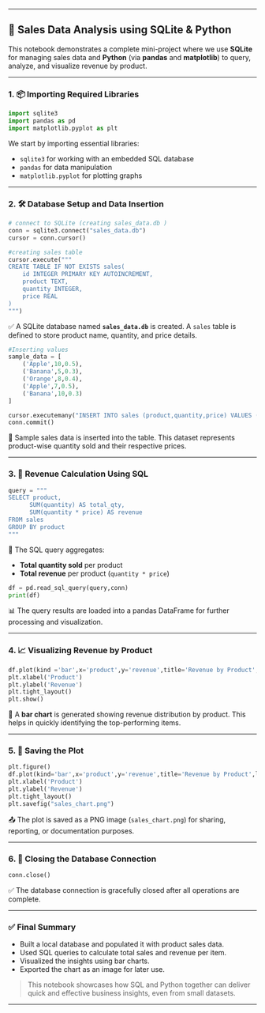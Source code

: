 

---

## 🛒 Sales Data Analysis using SQLite & Python

This notebook demonstrates a complete mini-project where we use **SQLite** for managing sales data and **Python** (via **pandas** and **matplotlib**) to query, analyze, and visualize revenue by product.

---

### **1. 📦 Importing Required Libraries**

```python
import sqlite3
import pandas as pd
import matplotlib.pyplot as plt
```

We start by importing essential libraries:
- `sqlite3` for working with an embedded SQL database
- `pandas` for data manipulation
- `matplotlib.pyplot` for plotting graphs

---

### **2. 🛠️ Database Setup and Data Insertion**

```python
# connect to SQLite (creating sales_data.db )
conn = sqlite3.connect("sales_data.db")
cursor = conn.cursor()

#creating sales table
cursor.execute("""
CREATE TABLE IF NOT EXISTS sales(
    id INTEGER PRIMARY KEY AUTOINCREMENT,
    product TEXT,
    quantity INTEGER,
    price REAL
)
""")
```

✅ A SQLite database named **`sales_data.db`** is created. A `sales` table is defined to store product name, quantity, and price details.

```python
#Inserting values
sample_data = [
    ('Apple',10,0.5),
    ('Banana',5,0.3),
    ('Orange',8,0.4),
    ('Apple',7,0.5),
    ('Banana',10,0.3)
]

cursor.executemany("INSERT INTO sales (product,quantity,price) VALUES (?,?,?)", sample_data)
conn.commit()
```

🧾 Sample sales data is inserted into the table. This dataset represents product-wise quantity sold and their respective prices.

---

### **3. 🧮 Revenue Calculation Using SQL**

```python
query = """
SELECT product,
      SUM(quantity) AS total_qty,
      SUM(quantity * price) AS revenue
FROM sales
GROUP BY product
"""
```

🔎 The SQL query aggregates:
- **Total quantity sold** per product
- **Total revenue** per product (`quantity * price`)

```python
df = pd.read_sql_query(query,conn)
print(df)
```

📊 The query results are loaded into a pandas DataFrame for further processing and visualization.

---

### **4. 📈 Visualizing Revenue by Product**

```python
df.plot(kind ='bar',x='product',y='revenue',title='Revenue by Product',legend=False)
plt.xlabel('Product')
plt.ylabel('Revenue')
plt.tight_layout()
plt.show()
```

🎨 A **bar chart** is generated showing revenue distribution by product. This helps in quickly identifying the top-performing items.

---

### **5. 💾 Saving the Plot**

```python
plt.figure()
df.plot(kind='bar',x='product',y='revenue',title='Revenue by Product',legend=False)
plt.xlabel('Product')
plt.ylabel('Revenue')
plt.tight_layout()
plt.savefig("sales_chart.png")
```

📤 The plot is saved as a PNG image (`sales_chart.png`) for sharing, reporting, or documentation purposes.

---

### **6. 🔐 Closing the Database Connection**

```python
conn.close()
```

✅ The database connection is gracefully closed after all operations are complete.

---

### ✅ Final Summary

- Built a local database and populated it with product sales data.
- Used SQL queries to calculate total sales and revenue per item.
- Visualized the insights using bar charts.
- Exported the chart as an image for later use.

> This notebook showcases how SQL and Python together can deliver quick and effective business insights, even from small datasets.

---
